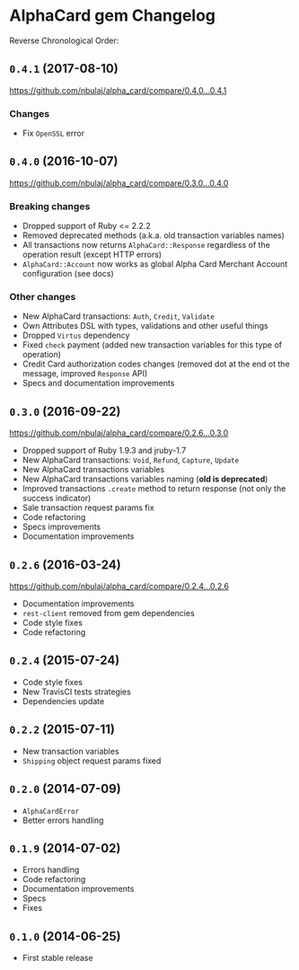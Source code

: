 # AlphaCard gem Changelog

Reverse Chronological Order:

## `0.4.1` (2017-08-10)

https://github.com/nbulaj/alpha_card/compare/0.4.0...0.4.1

### Changes
* Fix `OpenSSL` error

## `0.4.0` (2016-10-07)

https://github.com/nbulaj/alpha_card/compare/0.3.0...0.4.0

### Breaking changes
* Dropped support of Ruby <= 2.2.2
* Removed deprecated methods (a.k.a. old transaction variables names)
* All transactions now returns `AlphaCard::Response` regardless of the operation result (except HTTP errors)
* `AlphaCard::Account` now works as global Alpha Card Merchant Account configuration (see docs)

### Other changes
* New AlphaCard transactions: `Auth`, `Credit`, `Validate`
* Own Attributes DSL with types, validations and other useful things
* Dropped `Virtus` dependency
* Fixed `check` payment (added new transaction variables for this type of operation)
* Credit Card authorization codes changes (removed dot at the end ot the message, improved `Response` API)
* Specs and documentation improvements

## `0.3.0` (2016-09-22)

https://github.com/nbulaj/alpha_card/compare/0.2.6...0.3.0

* Dropped support of Ruby 1.9.3 and jruby-1.7
* New AlphaCard transactions: `Void`, `Refund`, `Capture`, `Update`
* New AlphaCard transactions variables
* New AlphaCard transactions variables naming (**old is deprecated**)
* Improved transactions `.create` method to return response (not only the success indicator)
* Sale transaction request params fix
* Code refactoring
* Specs improvements
* Documentation improvements

## `0.2.6` (2016-03-24)

https://github.com/nbulaj/alpha_card/compare/0.2.4...0.2.6

* Documentation improvements
* `rest-client` removed from gem dependencies
* Code style fixes
* Code refactoring

## `0.2.4` (2015-07-24)

* Code style fixes
* New TravisCI tests strategies
* Dependencies update

## `0.2.2` (2015-07-11)

* New transaction variables
* `Shipping` object request params fixed

## `0.2.0` (2014-07-09)

* `AlphaCardError`
* Better errors handling

## `0.1.9` (2014-07-02)

* Errors handling
* Code refactoring
* Documentation improvements
* Specs
* Fixes

## `0.1.0` (2014-06-25)

* First stable release